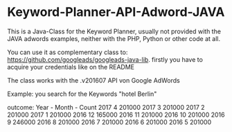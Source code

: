 # Keyword-Planner-API-Adword-JAVA

This is a Java-Class for the Keyword Planner, usually not provided with the JAVA adwords examples, 
neither with the PHP, Python or other code at all.

You can use it as complementary class to: https://github.com/googleads/googleads-java-lib.
firstly you have to acquire your credentials like on the README 

The class works with the .v201607 API von Google AdWords

Example: 
you search for the Keywords "hotel Berlin"

outcome: 
Year - Month - Count
2017 4 201000
2017 3 201000
2017 2 201000
2017 1 201000
2016 12 165000
2016 11 201000
2016 10 201000
2016 9 246000
2016 8 201000
2016 7 201000
2016 6 201000
2016 5 201000
